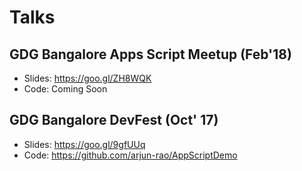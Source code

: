 # Talks

## GDG Bangalore Apps Script Meetup (Feb'18)

* Slides: https://goo.gl/ZH8WQK
* Code: Coming Soon

## GDG Bangalore DevFest (Oct' 17)

* Slides: https://goo.gl/9gfUUq
* Code: https://github.com/arjun-rao/AppScriptDemo

